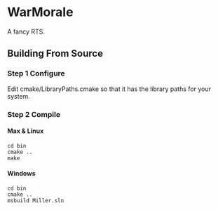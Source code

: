 # WarMorale
A fancy RTS.

## Building From Source

### Step 1 Configure
Edit cmake/LibraryPaths.cmake so that it has the library paths for your system.

### Step 2 Compile
#### Max & Linux
```
cd bin
cmake ..
make
```
#### Windows
```
cd bin
cmake ..
msbuild Miller.sln
```
